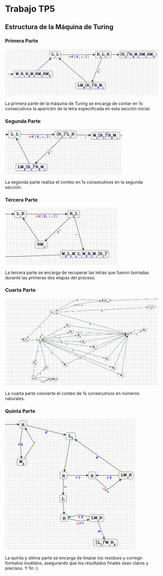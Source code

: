 # Trabajo TP5

## Estructura de la Máquina de Turing

### Primera Parte
![Primera Parte](p1.png)

La primera parte de la máquina de Turing se encarga de contar en 1s consecutivos la aparición de la letra especificada en esta sección inicial.

### Segunda Parte
![Segunda Parte](p2.png)

La segunda parte realiza el conteo en 1s consecutivos en la segunda sección.

### Tercera Parte
![Tercera Parte](p3.png)

La tercera parte se encarga de recuperar las letras que fueron borradas durante las primeras dos etapas del proceso.

### Cuarta Parte
![Cuarta Parte](p4.png)

La cuarta parte convierte el conteo de 1s consecutivos en números naturales.

### Quinta Parte
![Quinta Parte](p5.png)

La quinta y última parte se encarga de limpiar los residuos y corregir formatos inválidos, asegurando que los resultados finales sean claros y precisos. Y fin :).

